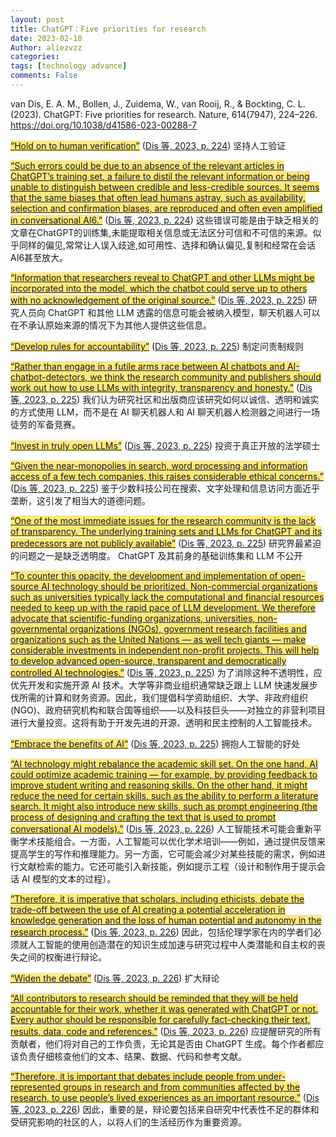 ```yaml
---
layout: post
title: ChatGPT：Five priorities for research
date: 2023-02-10
Author: aliezvzz
categories: 
tags: [technology advance]
comments: False
--- 
```

van Dis, E. A. M., Bollen, J., Zuidema, W., van Rooij, R., & Bockting, C. L. (2023). ChatGPT: Five priorities for research. Nature, 614(7947), 224–226. https://doi.org/10.1038/d41586-023-00288-7


<span class="highlight" data-annotation="%7B%22attachmentURI%22%3A%22http%3A%2F%2Fzotero.org%2Fusers%2F8071752%2Fitems%2FLS3I3R7K%22%2C%22annotationKey%22%3A%22F6HMULB5%22%2C%22color%22%3A%22%23ffd400%22%2C%22pageLabel%22%3A%22224%22%2C%22position%22%3A%7B%22pageIndex%22%3A0%2C%22rects%22%3A%5B%5B394.961%2C584.17%2C534.745%2C596.367%5D%5D%7D%2C%22citationItem%22%3A%7B%22uris%22%3A%5B%22http%3A%2F%2Fzotero.org%2Fusers%2F8071752%2Fitems%2FCT95WE7Y%22%5D%2C%22locator%22%3A%22224%22%7D%7D" ztype="zhighlight"><a href="zotero://open-pdf/library/items/LS3I3R7K?page=1&#x26;annotation=F6HMULB5"><span style="background-color: #ffd40080">“Hold on to human verification”</span></a></span> <span class="citation" data-citation="%7B%22citationItems%22%3A%5B%7B%22uris%22%3A%5B%22http%3A%2F%2Fzotero.org%2Fusers%2F8071752%2Fitems%2FCT95WE7Y%22%5D%2C%22locator%22%3A%22224%22%7D%5D%2C%22properties%22%3A%7B%7D%7D" ztype="zcitation">(<span class="citation-item"><a href="zotero://select/library/items/CT95WE7Y">Dis 等, 2023, p. 224</a></span>)</span> 坚持人工验证

<span class="highlight" data-annotation="%7B%22attachmentURI%22%3A%22http%3A%2F%2Fzotero.org%2Fusers%2F8071752%2Fitems%2FLS3I3R7K%22%2C%22annotationKey%22%3A%22X2QQJZW7%22%2C%22color%22%3A%22%23ffd400%22%2C%22pageLabel%22%3A%22224%22%2C%22position%22%3A%7B%22pageIndex%22%3A0%2C%22rects%22%3A%5B%5B403.465%2C152.591%2C561.343%2C162.771%5D%2C%5B394.961%2C141.841%2C561.254%2C152.021%5D%2C%5B394.961%2C131.091%2C561.167%2C141.271%5D%2C%5B394.961%2C120.341%2C561.351%2C130.522%5D%2C%5B394.961%2C109.591%2C561.281%2C119.772%5D%2C%5B394.961%2C98.841%2C561.226%2C109.022%5D%2C%5B394.961%2C88.091%2C561.26%2C98.272%5D%2C%5B394.961%2C77.341%2C561.38%2C87.522%5D%2C%5B394.961%2C66.591%2C511.807%2C77.11%5D%5D%7D%2C%22citationItem%22%3A%7B%22uris%22%3A%5B%22http%3A%2F%2Fzotero.org%2Fusers%2F8071752%2Fitems%2FCT95WE7Y%22%5D%2C%22locator%22%3A%22224%22%7D%7D" ztype="zhighlight"><a href="zotero://open-pdf/library/items/LS3I3R7K?page=1&#x26;annotation=X2QQJZW7"><span style="background-color: #ffd40080">“Such errors could be due to an absence of the relevant articles in ChatGPT’s training set, a failure to distil the relevant information or being unable to distinguish between credible and less-credible sources. It seems that the same biases that often lead humans astray, such as availability, selection and confirmation biases, are reproduced and often even amplified in conversational AI6.”</span></a></span> <span class="citation" data-citation="%7B%22citationItems%22%3A%5B%7B%22uris%22%3A%5B%22http%3A%2F%2Fzotero.org%2Fusers%2F8071752%2Fitems%2FCT95WE7Y%22%5D%2C%22locator%22%3A%22224%22%7D%5D%2C%22properties%22%3A%7B%7D%7D" ztype="zcitation">(<span class="citation-item"><a href="zotero://select/library/items/CT95WE7Y">Dis 等, 2023, p. 224</a></span>)</span> 这些错误可能是由于缺乏相关的文章在ChatGPT的训练集,未能提取相关信息或无法区分可信和不可信的来源。似乎同样的偏见,常常让人误入歧途,如可用性、选择和确认偏见,复制和经常在会话AI6甚至放大。

<span class="highlight" data-annotation="%7B%22attachmentURI%22%3A%22http%3A%2F%2Fzotero.org%2Fusers%2F8071752%2Fitems%2FLS3I3R7K%22%2C%22annotationKey%22%3A%22XZ96TX4B%22%2C%22color%22%3A%22%23ffd400%22%2C%22pageLabel%22%3A%22225%22%2C%22position%22%3A%7B%22pageIndex%22%3A1%2C%22rects%22%3A%5B%5B63.253%2C604.091%2C205.905%2C614.271%5D%2C%5B39.685%2C593.341%2C205.982%2C603.521%5D%2C%5B39.685%2C582.591%2C206.033%2C592.771%5D%2C%5B39.685%2C571.841%2C205.98%2C582.021%5D%2C%5B39.685%2C561.091%2C121.261%2C571.272%5D%5D%7D%2C%22citationItem%22%3A%7B%22uris%22%3A%5B%22http%3A%2F%2Fzotero.org%2Fusers%2F8071752%2Fitems%2FCT95WE7Y%22%5D%2C%22locator%22%3A%22225%22%7D%7D" ztype="zhighlight"><a href="zotero://open-pdf/library/items/LS3I3R7K?page=2&#x26;annotation=XZ96TX4B"><span style="background-color: #ffd40080">“Information that researchers reveal to ChatGPT and other LLMs might be incorporated into the model, which the chatbot could serve up to others with no acknowledgement of the original source.”</span></a></span> <span class="citation" data-citation="%7B%22citationItems%22%3A%5B%7B%22uris%22%3A%5B%22http%3A%2F%2Fzotero.org%2Fusers%2F8071752%2Fitems%2FCT95WE7Y%22%5D%2C%22locator%22%3A%22225%22%7D%5D%2C%22properties%22%3A%7B%7D%7D" ztype="zcitation">(<span class="citation-item"><a href="zotero://select/library/items/CT95WE7Y">Dis 等, 2023, p. 225</a></span>)</span> 研究人员向 ChatGPT 和其他 LLM 透露的信息可能会被纳入模型，聊天机器人可以在不承认原始来源的情况下为其他人提供这些信息。

<span class="highlight" data-annotation="%7B%22attachmentURI%22%3A%22http%3A%2F%2Fzotero.org%2Fusers%2F8071752%2Fitems%2FLS3I3R7K%22%2C%22annotationKey%22%3A%22NHLUEBIL%22%2C%22color%22%3A%22%23ffd400%22%2C%22pageLabel%22%3A%22225%22%2C%22position%22%3A%7B%22pageIndex%22%3A1%2C%22rects%22%3A%5B%5B39.685%2C390.67%2C189.989%2C402.868%5D%5D%7D%2C%22citationItem%22%3A%7B%22uris%22%3A%5B%22http%3A%2F%2Fzotero.org%2Fusers%2F8071752%2Fitems%2FCT95WE7Y%22%5D%2C%22locator%22%3A%22225%22%7D%7D" ztype="zhighlight"><a href="zotero://open-pdf/library/items/LS3I3R7K?page=2&#x26;annotation=NHLUEBIL"><span style="background-color: #ffd40080">“Develop rules for accountability”</span></a></span> <span class="citation" data-citation="%7B%22citationItems%22%3A%5B%7B%22uris%22%3A%5B%22http%3A%2F%2Fzotero.org%2Fusers%2F8071752%2Fitems%2FCT95WE7Y%22%5D%2C%22locator%22%3A%22225%22%7D%5D%2C%22properties%22%3A%7B%7D%7D" ztype="zcitation">(<span class="citation-item"><a href="zotero://select/library/items/CT95WE7Y">Dis 等, 2023, p. 225</a></span>)</span> 制定问责制规则

<span class="highlight" data-annotation="%7B%22attachmentURI%22%3A%22http%3A%2F%2Fzotero.org%2Fusers%2F8071752%2Fitems%2FLS3I3R7K%22%2C%22annotationKey%22%3A%22I9KRHIGB%22%2C%22color%22%3A%22%23ffd400%22%2C%22pageLabel%22%3A%22225%22%2C%22position%22%3A%7B%22pageIndex%22%3A1%2C%22rects%22%3A%5B%5B132.976%2C303.091%2C205.989%2C313.272%5D%2C%5B39.685%2C292.341%2C205.964%2C302.522%5D%2C%5B39.685%2C281.591%2C206.012%2C291.772%5D%2C%5B39.685%2C270.841%2C206.082%2C281.022%5D%2C%5B39.685%2C260.091%2C205.987%2C270.272%5D%2C%5B39.685%2C249.341%2C87.593%2C259.522%5D%5D%7D%2C%22citationItem%22%3A%7B%22uris%22%3A%5B%22http%3A%2F%2Fzotero.org%2Fusers%2F8071752%2Fitems%2FCT95WE7Y%22%5D%2C%22locator%22%3A%22225%22%7D%7D" ztype="zhighlight"><a href="zotero://open-pdf/library/items/LS3I3R7K?page=2&#x26;annotation=I9KRHIGB"><span style="background-color: #ffd40080">“Rather than engage in a futile arms race between AI chatbots and AI-chatbot-detectors, we think the research community and publishers should work out how to use LLMs with integrity, transparency and honesty.”</span></a></span> <span class="citation" data-citation="%7B%22citationItems%22%3A%5B%7B%22uris%22%3A%5B%22http%3A%2F%2Fzotero.org%2Fusers%2F8071752%2Fitems%2FCT95WE7Y%22%5D%2C%22locator%22%3A%22225%22%7D%5D%2C%22properties%22%3A%7B%7D%7D" ztype="zcitation">(<span class="citation-item"><a href="zotero://select/library/items/CT95WE7Y">Dis 等, 2023, p. 225</a></span>)</span> 我们认为研究社区和出版商应该研究如何以诚信、透明和诚实的方式使用 LLM，而不是在 AI 聊天机器人和 AI 聊天机器人检测器之间进行一场徒劳的军备竞赛。

<span class="highlight" data-annotation="%7B%22attachmentURI%22%3A%22http%3A%2F%2Fzotero.org%2Fusers%2F8071752%2Fitems%2FLS3I3R7K%22%2C%22annotationKey%22%3A%229Z2LLMDJ%22%2C%22color%22%3A%22%23ffd400%22%2C%22pageLabel%22%3A%22225%22%2C%22position%22%3A%7B%22pageIndex%22%3A1%2C%22rects%22%3A%5B%5B217.323%2C218.67%2C333.796%2C230.867%5D%5D%7D%2C%22citationItem%22%3A%7B%22uris%22%3A%5B%22http%3A%2F%2Fzotero.org%2Fusers%2F8071752%2Fitems%2FCT95WE7Y%22%5D%2C%22locator%22%3A%22225%22%7D%7D" ztype="zhighlight"><a href="zotero://open-pdf/library/items/LS3I3R7K?page=2&#x26;annotation=9Z2LLMDJ"><span style="background-color: #ffd40080">“Invest in truly open LLMs”</span></a></span> <span class="citation" data-citation="%7B%22citationItems%22%3A%5B%7B%22uris%22%3A%5B%22http%3A%2F%2Fzotero.org%2Fusers%2F8071752%2Fitems%2FCT95WE7Y%22%5D%2C%22locator%22%3A%22225%22%7D%5D%2C%22properties%22%3A%7B%7D%7D" ztype="zcitation">(<span class="citation-item"><a href="zotero://select/library/items/CT95WE7Y">Dis 等, 2023, p. 225</a></span>)</span> 投资于真正开放的法学硕士

<span class="highlight" data-annotation="%7B%22attachmentURI%22%3A%22http%3A%2F%2Fzotero.org%2Fusers%2F8071752%2Fitems%2FLS3I3R7K%22%2C%22annotationKey%22%3A%22QNCWNK66%22%2C%22color%22%3A%22%23ffd400%22%2C%22pageLabel%22%3A%22225%22%2C%22position%22%3A%7B%22pageIndex%22%3A1%2C%22rects%22%3A%5B%5B344.558%2C141.842%2C383.873%2C152.022%5D%2C%5B217.323%2C131.091%2C383.556%2C141.271%5D%2C%5B217.323%2C120.341%2C383.622%2C130.522%5D%2C%5B217.323%2C109.591%2C383.639%2C119.772%5D%5D%7D%2C%22citationItem%22%3A%7B%22uris%22%3A%5B%22http%3A%2F%2Fzotero.org%2Fusers%2F8071752%2Fitems%2FCT95WE7Y%22%5D%2C%22locator%22%3A%22225%22%7D%7D" ztype="zhighlight"><a href="zotero://open-pdf/library/items/LS3I3R7K?page=2&#x26;annotation=QNCWNK66"><span style="background-color: #ffd40080">“Given the near-monopolies in search, word processing and information access of a few tech companies, this raises considerable ethical concerns.”</span></a></span> <span class="citation" data-citation="%7B%22citationItems%22%3A%5B%7B%22uris%22%3A%5B%22http%3A%2F%2Fzotero.org%2Fusers%2F8071752%2Fitems%2FCT95WE7Y%22%5D%2C%22locator%22%3A%22225%22%7D%5D%2C%22properties%22%3A%7B%7D%7D" ztype="zcitation">(<span class="citation-item"><a href="zotero://select/library/items/CT95WE7Y">Dis 等, 2023, p. 225</a></span>)</span> 鉴于少数科技公司在搜索、文字处理和信息访问方面近乎垄断，这引发了相当大的道德问题。

<span class="highlight" data-annotation="%7B%22attachmentURI%22%3A%22http%3A%2F%2Fzotero.org%2Fusers%2F8071752%2Fitems%2FLS3I3R7K%22%2C%22annotationKey%22%3A%2242AQMDNH%22%2C%22color%22%3A%22%23ffd400%22%2C%22pageLabel%22%3A%22225%22%2C%22position%22%3A%7B%22pageIndex%22%3A1%2C%22rects%22%3A%5B%5B225.827%2C98.841%2C383.669%2C109.022%5D%2C%5B217.323%2C88.091%2C383.622%2C98.272%5D%2C%5B217.323%2C77.341%2C383.674%2C87.522%5D%2C%5B217.323%2C66.591%2C383.654%2C76.772%5D%2C%5B217.323%2C55.842%2C301.182%2C66.022%5D%5D%7D%2C%22citationItem%22%3A%7B%22uris%22%3A%5B%22http%3A%2F%2Fzotero.org%2Fusers%2F8071752%2Fitems%2FCT95WE7Y%22%5D%2C%22locator%22%3A%22225%22%7D%7D" ztype="zhighlight"><a href="zotero://open-pdf/library/items/LS3I3R7K?page=2&#x26;annotation=42AQMDNH"><span style="background-color: #ffd40080">“One of the most immediate issues for the research community is the lack of transparency. The underlying training sets and LLMs for ChatGPT and its predecessors are not publicly available”</span></a></span> <span class="citation" data-citation="%7B%22citationItems%22%3A%5B%7B%22uris%22%3A%5B%22http%3A%2F%2Fzotero.org%2Fusers%2F8071752%2Fitems%2FCT95WE7Y%22%5D%2C%22locator%22%3A%22225%22%7D%5D%2C%22properties%22%3A%7B%7D%7D" ztype="zcitation">(<span class="citation-item"><a href="zotero://select/library/items/CT95WE7Y">Dis 等, 2023, p. 225</a></span>)</span> 研究界最紧迫的问题之一是缺乏透明度。 ChatGPT 及其前身的基础训练集和 LLM 不公开

<span class="highlight" data-annotation="%7B%22attachmentURI%22%3A%22http%3A%2F%2Fzotero.org%2Fusers%2F8071752%2Fitems%2FLS3I3R7K%22%2C%22annotationKey%22%3A%22R4EH84TZ%22%2C%22color%22%3A%22%23ffd400%22%2C%22pageLabel%22%3A%22225%22%2C%22position%22%3A%7B%22pageIndex%22%3A1%2C%22rects%22%3A%5B%5B403.465%2C571.841%2C561.193%2C582.021%5D%2C%5B394.961%2C561.091%2C561.26%2C571.271%5D%2C%5B394.961%2C550.341%2C561.092%2C560.521%5D%2C%5B394.961%2C539.591%2C561.261%2C549.771%5D%2C%5B394.961%2C528.841%2C561.387%2C539.021%5D%2C%5B394.961%2C518.091%2C561.235%2C528.271%5D%2C%5B394.961%2C507.341%2C561.326%2C517.521%5D%2C%5B394.961%2C496.591%2C561.254%2C506.772%5D%2C%5B394.961%2C485.841%2C561.258%2C496.022%5D%2C%5B394.961%2C475.091%2C561.233%2C485.272%5D%2C%5B394.961%2C464.341%2C561.28%2C474.522%5D%2C%5B394.961%2C453.591%2C561.26%2C463.772%5D%2C%5B394.961%2C442.841%2C561.166%2C453.022%5D%2C%5B394.961%2C432.091%2C561.131%2C442.272%5D%2C%5B394.961%2C421.341%2C561.071%2C431.522%5D%5D%7D%2C%22citationItem%22%3A%7B%22uris%22%3A%5B%22http%3A%2F%2Fzotero.org%2Fusers%2F8071752%2Fitems%2FCT95WE7Y%22%5D%2C%22locator%22%3A%22225%22%7D%7D" ztype="zhighlight"><a href="zotero://open-pdf/library/items/LS3I3R7K?page=2&#x26;annotation=R4EH84TZ"><span style="background-color: #ffd40080">“To counter this opacity, the development and implementation of open-source AI technology should be prioritized. Non-commercial organizations such as universities typically lack the computational and financial resources needed to keep up with the rapid pace of LLM development. We therefore advocate that scientific-funding organizations, universities, non-governmental organizations (NGOs), government research facilities and organizations such as the United Nations — as well tech giants — make considerable investments in independent non-profit projects. This will help to develop advanced open-source, transparent and democratically controlled AI technologies.”</span></a></span> <span class="citation" data-citation="%7B%22citationItems%22%3A%5B%7B%22uris%22%3A%5B%22http%3A%2F%2Fzotero.org%2Fusers%2F8071752%2Fitems%2FCT95WE7Y%22%5D%2C%22locator%22%3A%22225%22%7D%5D%2C%22properties%22%3A%7B%7D%7D" ztype="zcitation">(<span class="citation-item"><a href="zotero://select/library/items/CT95WE7Y">Dis 等, 2023, p. 225</a></span>)</span> 为了消除这种不透明性，应优先开发和实施开源 AI 技术。大学等非商业组织通常缺乏跟上 LLM 快速发展步伐所需的计算和财务资源。因此，我们提倡科学资助组织、大学、非政府组织 (NGO)、政府研究机构和联合国等组织——以及科技巨头——对独立的非营利项目进行大量投资。这将有助于开发先进的开源、透明和民主控制的人工智能技术。

<span class="highlight" data-annotation="%7B%22attachmentURI%22%3A%22http%3A%2F%2Fzotero.org%2Fusers%2F8071752%2Fitems%2FLS3I3R7K%22%2C%22annotationKey%22%3A%22MEUDCV96%22%2C%22color%22%3A%22%23ffd400%22%2C%22pageLabel%22%3A%22225%22%2C%22position%22%3A%7B%22pageIndex%22%3A1%2C%22rects%22%3A%5B%5B394.961%2C272.42%2C517.011%2C284.618%5D%5D%7D%2C%22citationItem%22%3A%7B%22uris%22%3A%5B%22http%3A%2F%2Fzotero.org%2Fusers%2F8071752%2Fitems%2FCT95WE7Y%22%5D%2C%22locator%22%3A%22225%22%7D%7D" ztype="zhighlight"><a href="zotero://open-pdf/library/items/LS3I3R7K?page=2&#x26;annotation=MEUDCV96"><span style="background-color: #ffd40080">“Embrace the benefits of AI”</span></a></span> <span class="citation" data-citation="%7B%22citationItems%22%3A%5B%7B%22uris%22%3A%5B%22http%3A%2F%2Fzotero.org%2Fusers%2F8071752%2Fitems%2FCT95WE7Y%22%5D%2C%22locator%22%3A%22225%22%7D%5D%2C%22properties%22%3A%7B%7D%7D" ztype="zcitation">(<span class="citation-item"><a href="zotero://select/library/items/CT95WE7Y">Dis 等, 2023, p. 225</a></span>)</span> 拥抱人工智能的好处

<span class="highlight" data-annotation="%7B%22attachmentURI%22%3A%22http%3A%2F%2Fzotero.org%2Fusers%2F8071752%2Fitems%2FLS3I3R7K%22%2C%22annotationKey%22%3A%22G756JGEN%22%2C%22color%22%3A%22%23ffd400%22%2C%22pageLabel%22%3A%22226%22%2C%22position%22%3A%7B%22pageIndex%22%3A2%2C%22rects%22%3A%5B%5B48.189%2C528.841%2C205.951%2C539.021%5D%2C%5B39.685%2C518.091%2C205.852%2C528.271%5D%2C%5B39.685%2C507.341%2C205.984%2C517.521%5D%2C%5B39.685%2C496.591%2C205.893%2C506.772%5D%2C%5B39.685%2C485.841%2C205.939%2C496.022%5D%2C%5B39.685%2C475.091%2C205.981%2C485.272%5D%2C%5B39.685%2C464.341%2C205.984%2C474.522%5D%2C%5B39.685%2C453.591%2C205.98%2C463.772%5D%2C%5B39.685%2C442.841%2C205.942%2C453.022%5D%2C%5B39.685%2C432.091%2C205.889%2C442.272%5D%2C%5B39.685%2C421.341%2C81.31%2C431.522%5D%5D%7D%2C%22citationItem%22%3A%7B%22uris%22%3A%5B%22http%3A%2F%2Fzotero.org%2Fusers%2F8071752%2Fitems%2FCT95WE7Y%22%5D%2C%22locator%22%3A%22226%22%7D%7D" ztype="zhighlight"><a href="zotero://open-pdf/library/items/LS3I3R7K?page=3&#x26;annotation=G756JGEN"><span style="background-color: #ffd40080">“AI technology might rebalance the academic skill set. On the one hand, AI could optimize academic training — for example, by providing feedback to improve student writing and reasoning skills. On the other hand, it might reduce the need for certain skills, such as the ability to perform a literature search. It might also introduce new skills, such as prompt engineering (the process of designing and crafting the text that is used to prompt conversational AI models).”</span></a></span> <span class="citation" data-citation="%7B%22citationItems%22%3A%5B%7B%22uris%22%3A%5B%22http%3A%2F%2Fzotero.org%2Fusers%2F8071752%2Fitems%2FCT95WE7Y%22%5D%2C%22locator%22%3A%22226%22%7D%5D%2C%22properties%22%3A%7B%7D%7D" ztype="zcitation">(<span class="citation-item"><a href="zotero://select/library/items/CT95WE7Y">Dis 等, 2023, p. 226</a></span>)</span> 人工智能技术可能会重新平衡学术技能组合。一方面，人工智能可以优化学术培训——例如，通过提供反馈来提高学生的写作和推理能力。另一方面，它可能会减少对某些技能的需求，例如进行文献检索的能力。它还可能引入新技能，例如提示工程（设计和制作用于提示会话 AI 模型的文本的过程）。

<span class="highlight" data-annotation="%7B%22attachmentURI%22%3A%22http%3A%2F%2Fzotero.org%2Fusers%2F8071752%2Fitems%2FLS3I3R7K%22%2C%22annotationKey%22%3A%228TTNP7PW%22%2C%22color%22%3A%22%23ffd400%22%2C%22pageLabel%22%3A%22226%22%2C%22position%22%3A%7B%22pageIndex%22%3A2%2C%22rects%22%3A%5B%5B48.189%2C227.841%2C205.971%2C238.021%5D%2C%5B39.683%2C217.091%2C206.298%2C227.272%5D%2C%5B39.683%2C206.341%2C206.108%2C216.522%5D%2C%5B39.683%2C195.592%2C206.106%2C205.772%5D%2C%5B39.685%2C184.841%2C205.989%2C195.021%5D%2C%5B39.685%2C174.091%2C119.762%2C184.271%5D%5D%7D%2C%22citationItem%22%3A%7B%22uris%22%3A%5B%22http%3A%2F%2Fzotero.org%2Fusers%2F8071752%2Fitems%2FCT95WE7Y%22%5D%2C%22locator%22%3A%22226%22%7D%7D" ztype="zhighlight"><a href="zotero://open-pdf/library/items/LS3I3R7K?page=3&#x26;annotation=8TTNP7PW"><span style="background-color: #ffd40080">“Therefore, it is imperative that scholars, including ethicists, debate the trade-off between the use of AI creating a potential acceleration in knowledge generation and the loss of human potential and autonomy in the research process.”</span></a></span> <span class="citation" data-citation="%7B%22citationItems%22%3A%5B%7B%22uris%22%3A%5B%22http%3A%2F%2Fzotero.org%2Fusers%2F8071752%2Fitems%2FCT95WE7Y%22%5D%2C%22locator%22%3A%22226%22%7D%5D%2C%22properties%22%3A%7B%7D%7D" ztype="zcitation">(<span class="citation-item"><a href="zotero://select/library/items/CT95WE7Y">Dis 等, 2023, p. 226</a></span>)</span> 因此，包括伦理学家在内的学者们必须就人工智能的使用创造潜在的知识生成加速与研究过程中人类潜能和自主权的丧失之间的权衡进行辩论。

<span class="highlight" data-annotation="%7B%22attachmentURI%22%3A%22http%3A%2F%2Fzotero.org%2Fusers%2F8071752%2Fitems%2FLS3I3R7K%22%2C%22annotationKey%22%3A%22Q9ABLW8B%22%2C%22color%22%3A%22%23ffd400%22%2C%22pageLabel%22%3A%22226%22%2C%22position%22%3A%7B%22pageIndex%22%3A2%2C%22rects%22%3A%5B%5B39.685%2C111.17%2C121.644%2C123.368%5D%5D%7D%2C%22citationItem%22%3A%7B%22uris%22%3A%5B%22http%3A%2F%2Fzotero.org%2Fusers%2F8071752%2Fitems%2FCT95WE7Y%22%5D%2C%22locator%22%3A%22226%22%7D%7D" ztype="zhighlight"><a href="zotero://open-pdf/library/items/LS3I3R7K?page=3&#x26;annotation=Q9ABLW8B"><span style="background-color: #ffd40080">“Widen the debate”</span></a></span> <span class="citation" data-citation="%7B%22citationItems%22%3A%5B%7B%22uris%22%3A%5B%22http%3A%2F%2Fzotero.org%2Fusers%2F8071752%2Fitems%2FCT95WE7Y%22%5D%2C%22locator%22%3A%22226%22%7D%5D%2C%22properties%22%3A%7B%7D%7D" ztype="zcitation">(<span class="citation-item"><a href="zotero://select/library/items/CT95WE7Y">Dis 等, 2023, p. 226</a></span>)</span> 扩大辩论

<span class="highlight" data-annotation="%7B%22attachmentURI%22%3A%22http%3A%2F%2Fzotero.org%2Fusers%2F8071752%2Fitems%2FLS3I3R7K%22%2C%22annotationKey%22%3A%22H5R8SKV2%22%2C%22color%22%3A%22%23ffd400%22%2C%22pageLabel%22%3A%22226%22%2C%22position%22%3A%7B%22pageIndex%22%3A2%2C%22rects%22%3A%5B%5B217.323%2C227.841%2C383.962%2C238.021%5D%2C%5B217.323%2C217.091%2C383.622%2C227.272%5D%2C%5B217.323%2C206.341%2C383.601%2C216.521%5D%2C%5B217.323%2C195.591%2C383.602%2C205.771%5D%2C%5B217.323%2C184.841%2C383.627%2C195.021%5D%2C%5B217.323%2C174.091%2C362.878%2C184.271%5D%5D%7D%2C%22citationItem%22%3A%7B%22uris%22%3A%5B%22http%3A%2F%2Fzotero.org%2Fusers%2F8071752%2Fitems%2FCT95WE7Y%22%5D%2C%22locator%22%3A%22226%22%7D%7D" ztype="zhighlight"><a href="zotero://open-pdf/library/items/LS3I3R7K?page=3&#x26;annotation=H5R8SKV2"><span style="background-color: #ffd40080">“All contributors to research should be reminded that they will be held accountable for their work, whether it was generated with ChatGPT or not. Every author should be responsible for carefully fact-checking their text, results, data, code and references.”</span></a></span> <span class="citation" data-citation="%7B%22citationItems%22%3A%5B%7B%22uris%22%3A%5B%22http%3A%2F%2Fzotero.org%2Fusers%2F8071752%2Fitems%2FCT95WE7Y%22%5D%2C%22locator%22%3A%22226%22%7D%5D%2C%22properties%22%3A%7B%7D%7D" ztype="zcitation">(<span class="citation-item"><a href="zotero://select/library/items/CT95WE7Y">Dis 等, 2023, p. 226</a></span>)</span> 应提醒研究的所有贡献者，他们将对自己的工作负责，无论其是否由 ChatGPT 生成。每个作者都应该负责仔细核查他们的文本、结果、数据、代码和参考文献。

<span class="highlight" data-annotation="%7B%22attachmentURI%22%3A%22http%3A%2F%2Fzotero.org%2Fusers%2F8071752%2Fitems%2FLS3I3R7K%22%2C%22annotationKey%22%3A%22HSPQJIDN%22%2C%22color%22%3A%22%23ffd400%22%2C%22pageLabel%22%3A%22226%22%2C%22position%22%3A%7B%22pageIndex%22%3A2%2C%22rects%22%3A%5B%5B394.961%2C571.841%2C561.132%2C582.021%5D%2C%5B394.961%2C561.091%2C561.349%2C571.271%5D%2C%5B394.961%2C550.341%2C561.117%2C560.522%5D%2C%5B394.961%2C539.591%2C561.137%2C549.771%5D%2C%5B394.961%2C528.841%2C487.385%2C539.022%5D%5D%7D%2C%22citationItem%22%3A%7B%22uris%22%3A%5B%22http%3A%2F%2Fzotero.org%2Fusers%2F8071752%2Fitems%2FCT95WE7Y%22%5D%2C%22locator%22%3A%22226%22%7D%7D" ztype="zhighlight"><a href="zotero://open-pdf/library/items/LS3I3R7K?page=3&#x26;annotation=HSPQJIDN"><span style="background-color: #ffd40080">“Therefore, it is important that debates include people from under-represented groups in research and from communities affected by the research, to use people’s lived experiences as an important resource.”</span></a></span> <span class="citation" data-citation="%7B%22citationItems%22%3A%5B%7B%22uris%22%3A%5B%22http%3A%2F%2Fzotero.org%2Fusers%2F8071752%2Fitems%2FCT95WE7Y%22%5D%2C%22locator%22%3A%22226%22%7D%5D%2C%22properties%22%3A%7B%7D%7D" ztype="zcitation">(<span class="citation-item"><a href="zotero://select/library/items/CT95WE7Y">Dis 等, 2023, p. 226</a></span>)</span> 因此，重要的是，辩论要包括来自研究中代表性不足的群体和受研究影响的社区的人，以将人们的生活经历作为重要资源。
